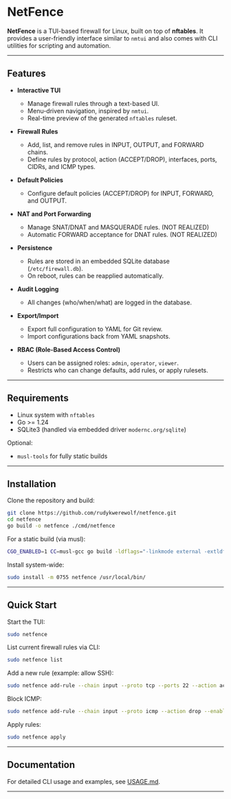 # NetFence

**NetFence** is a TUI-based firewall for Linux, built on top of **nftables**. It provides a user-friendly interface similar to `nmtui` and also comes with CLI utilities for scripting and automation.

---

## Features

* **Interactive TUI**

  * Manage firewall rules through a text-based UI.
  * Menu-driven navigation, inspired by `nmtui`.
  * Real-time preview of the generated `nftables` ruleset.

* **Firewall Rules**

  * Add, list, and remove rules in INPUT, OUTPUT, and FORWARD chains.
  * Define rules by protocol, action (ACCEPT/DROP), interfaces, ports, CIDRs, and ICMP types.

* **Default Policies**

  * Configure default policies (ACCEPT/DROP) for INPUT, FORWARD, and OUTPUT.

* **NAT and Port Forwarding**

  * Manage SNAT/DNAT and MASQUERADE rules. (NOT REALIZED)
  * Automatic FORWARD acceptance for DNAT rules. (NOT REALIZED)

* **Persistence**

  * Rules are stored in an embedded SQLite database (`/etc/firewall.db`).
  * On reboot, rules can be reapplied automatically.

* **Audit Logging**

  * All changes (who/when/what) are logged in the database.

* **Export/Import**

  * Export full configuration to YAML for Git review.
  * Import configurations back from YAML snapshots.

* **RBAC (Role-Based Access Control)**

  * Users can be assigned roles: `admin`, `operator`, `viewer`.
  * Restricts who can change defaults, add rules, or apply rulesets.

---

## Requirements

* Linux system with `nftables`
* Go >= 1.24
* SQLite3 (handled via embedded driver `modernc.org/sqlite`)

Optional:

* `musl-tools` for fully static builds

---

## Installation

Clone the repository and build:

```bash
git clone https://github.com/rudykwerewolf/netfence.git
cd netfence
go build -o netfence ./cmd/netfence
```

For a static build (via musl):

```bash
CGO_ENABLED=1 CC=musl-gcc go build -ldflags="-linkmode external -extldflags -static" -o netfence ./cmd/netfence
```

Install system-wide:

```bash
sudo install -m 0755 netfence /usr/local/bin/
```

---

## Quick Start

Start the TUI:

```bash
sudo netfence
```

List current firewall rules via CLI:

```bash
sudo netfence list
```

Add a new rule (example: allow SSH):

```bash
sudo netfence add-rule --chain input --proto tcp --ports 22 --action accept --enabled
```

Block ICMP:

```bash
sudo netfence add-rule --chain input --proto icmp --action drop --enabled --comment "Drop ping"
```

Apply rules:

```bash
sudo netfence apply
```

---

## Documentation

For detailed CLI usage and examples, see [USAGE.md](USAGE.md).

---


